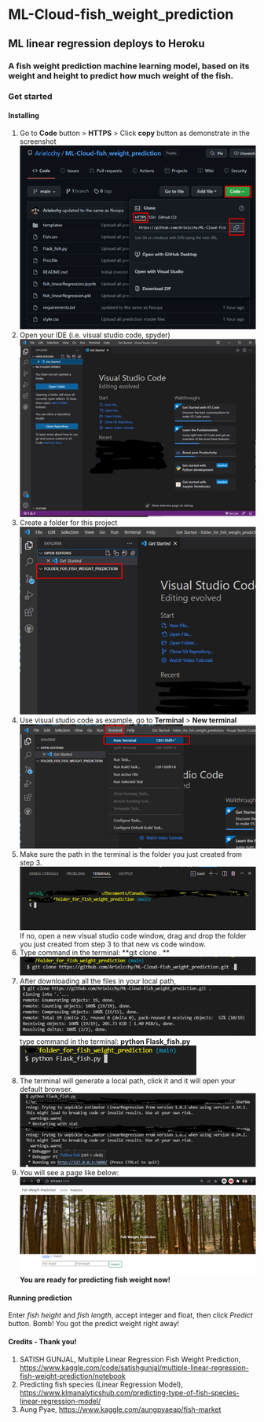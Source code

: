 # ML-Cloud-fish_weight_prediction
## ML linear regression deploys to Heroku
### A fish weight prediction machine learning model, based on its weight and height to predict how much weight of the fish.

### Get started

#### Installing
1. Go to **Code** button > **HTTPS** > Click **copy** button as demonstrate in the screenshot  
![copy_github_path](https://github.com/Arielcchy/ML-Cloud-fish_weight_prediction/blob/main/readme_pic/Picture1.png?raw=true)  
2. Open your IDE (i.e. visual studio code, spyder)  
![open_IDE](https://github.com/Arielcchy/ML-Cloud-fish_weight_prediction/blob/main/readme_pic/Picture2.jpg?raw=true)  
4.	Create a folder for this project  
![create_a_folder](https://github.com/Arielcchy/ML-Cloud-fish_weight_prediction/blob/main/readme_pic/Picture3.jpg?raw=true)  
4.	Use visual studio code as example, go to **Terminal** > **New terminal**  
![vscode_open_terminal](https://github.com/Arielcchy/ML-Cloud-fish_weight_prediction/blob/main/readme_pic/Picture4.png?raw=true)  
5.	Make sure the path in the terminal is the folder you just created from step 3.  
![check_path](https://github.com/Arielcchy/ML-Cloud-fish_weight_prediction/blob/main/readme_pic/Picture5.png?raw=true)  
If no, open a new visual studio code window, drag and drop the folder you just created from step 3 to that new vs code window.  
6.	Type command in the terminal: **git clone <path copied from github> . **  
![clone_github_file](https://github.com/Arielcchy/ML-Cloud-fish_weight_prediction/blob/main/readme_pic/Picture6.png?raw=true)  
7.	After downloading all the files in your local path,  
![terminal_downloaded_success](https://github.com/Arielcchy/ML-Cloud-fish_weight_prediction/blob/main/readme_pic/Picture7.png?raw=true)  
  type command in the terminal: **python Flask_fish.py**  
![run_python_in_terminal](https://github.com/Arielcchy/ML-Cloud-fish_weight_prediction/blob/main/readme_pic/Picture8.png?raw=true)  
8.	The terminal will generate a local path, click it and it will open your default browser.  
![local_path_in_terminal](https://github.com/Arielcchy/ML-Cloud-fish_weight_prediction/blob/main/readme_pic/Picture9.png?raw=true)  
9.	You will see a page like below:  
![webpage](https://github.com/Arielcchy/ML-Cloud-fish_weight_prediction/blob/main/readme_pic/Picture10.png?raw=true)  
**You are ready for predicting fish weight now!**  

#### Running prediction
Enter *fish height* and *fish length*, accept integer and float, then click *Predict* button. Bomb! You got the predict weight right away!  

#### Credits - Thank you! 
1.	SATISH GUNJAL, Multiple Linear Regression Fish Weight Prediction, https://www.kaggle.com/code/satishgunjal/multiple-linear-regression-fish-weight-prediction/notebook
2.	Predicting fish species (Linear Regression Model), https://www.klmanalyticshub.com/predicting-type-of-fish-species-linear-regression-model/
3.	Aung Pyae, https://www.kaggle.com/aungpyaeap/fish-market



